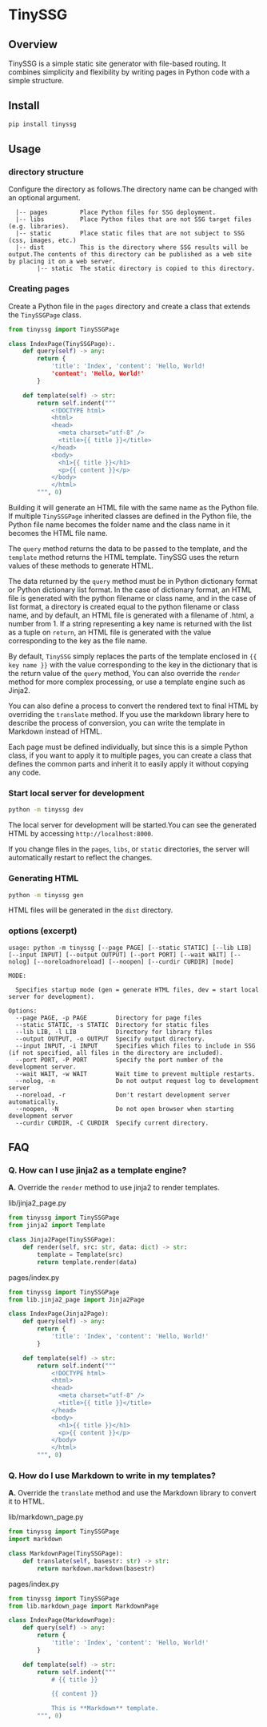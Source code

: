 # TinySSG

## Overview

TinySSG is a simple static site generator with file-based routing.
It combines simplicity and flexibility by writing pages in Python code with a simple structure.

## Install

```bash
pip install tinyssg
````

## Usage

### directory structure

Configure the directory as follows.The directory name can be changed with an optional argument.

```text
  |-- pages         Place Python files for SSG deployment.
  |-- libs          Place Python files that are not SSG target files (e.g. libraries).
  |-- static        Place static files that are not subject to SSG (css, images, etc.)
  |-- dist          This is the directory where SSG results will be output.The contents of this directory can be published as a web site by placing it on a web server.
        |-- static  The static directory is copied to this directory.
```

### Creating pages

Create a Python file in the `pages` directory and create a class that extends the `TinySSGPage` class.

```python
from tinyssg import TinySSGPage

class IndexPage(TinySSGPage):.
    def query(self) -> any:
        return {
            'title': 'Index', 'content': 'Hello, World!
            'content': 'Hello, World!'
        }

    def template(self) -> str:
        return self.indent("""
            <!DOCTYPE html>
            <html>
            <head>
              <meta charset="utf-8" />
              <title>{{ title }}</title>
            </head>
            <body>
              <h1>{{ title }}</h1>
              <p>{{ content }}</p>
            </body>
            </html>
        """, 0)
```

Building it will generate an HTML file with the same name as the Python file.
If multiple `TinySSGPage` inherited classes are defined in the Python file, the Python file name becomes the folder name and the class name in it becomes the HTML file name.

The `query` method returns the data to be passed to the template, and the `template` method returns the HTML template.
TinySSG uses the return values of these methods to generate HTML.

The data returned by the `query` method must be in Python dictionary format or Python dictionary list format.
In the case of dictionary format, an HTML file is generated with the python filename or class name, and in the case of list format, a directory is created equal to the python filename or class name, and by default, an HTML file is generated with a filename of .html, a number from 1.
If a string representing a key name is returned with the list as a tuple on `return`, an HTML file is generated with the value corresponding to the key as the file name.

By default, `TinySSG` simply replaces the parts of the template enclosed in `{{ key name }}` with the value corresponding to the key in the dictionary that is the return value of the `query` method,
You can also override the `render` method for more complex processing, or use a template engine such as Jinja2.

You can also define a process to convert the rendered text to final HTML by overriding the `translate` method.
If you use the markdown library here to describe the process of conversion, you can write the template in Markdown instead of HTML.

Each page must be defined individually, but since this is a simple Python class, if you want to apply it to multiple pages, you can create a class that defines the common parts and inherit it to easily apply it without copying any code.

### Start local server for development

```bash
python -m tinyssg dev
```

The local server for development will be started.You can see the generated HTML by accessing `http://localhost:8000`.

If you change files in the `pages`, `libs`, or `static` directories, the server will automatically restart to reflect the changes.

### Generating HTML

```bash
python -m tinyssg gen
```

HTML files will be generated in the `dist` directory.

### options (excerpt)

```text
usage: python -m tinyssg [--page PAGE] [--static STATIC] [--lib LIB] [--input INPUT] [--output OUTPUT] [--port PORT] [--wait WAIT] [--nolog] [--noreloadnoreload] [--noopen] [--curdir CURDIR] [mode]

MODE:

  Specifies startup mode (gen = generate HTML files, dev = start local server for development).

Options:
  --page PAGE, -p PAGE        Directory for page files
  --static STATIC, -s STATIC  Directory for static files
  --lib LIB, -l LIB           Directory for library files
  --output OUTPUT, -o OUTPUT  Specify output directory.
  --input INPUT, -i INPUT     Specifies which files to include in SSG (if not specified, all files in the directory are included).
  --port PORT, -P PORT        Specify the port number of the development server.
  --wait WAIT, -w WAIT        Wait time to prevent multiple restarts.
  --nolog, -n                 Do not output request log to development server
  --noreload, -r              Don't restart development server automatically.
  --noopen, -N                Do not open browser when starting development server
  --curdir CURDIR, -C CURDIR  Specify current directory.
```

## FAQ

### **Q.** How can I use jinja2 as a template engine?

**A.** Override the `render` method to use jinja2 to render templates.

lib/jinja2_page.py

```python
from tinyssg import TinySSGPage
from jinja2 import Template

class Jinja2Page(TinySSGPage):
    def render(self, src: str, data: dict) -> str:
        template = Template(src)
        return template.render(data)
```

pages/index.py

```python
from tinyssg import TinySSGPage
from lib.jinja2_page import Jinja2Page

class IndexPage(Jinja2Page):
    def query(self) -> any:
        return {
            'title': 'Index', 'content': 'Hello, World!'
        }

    def template(self) -> str:
        return self.indent("""
            <!DOCTYPE html>
            <html>
            <head>
              <meta charset="utf-8" />
              <title>{{ title }}</title>
            </head>
            <body>
              <h1>{{ title }}</h1>
              <p>{{ content }}</p>
            </body>
            </html>
        """, 0)
```

### **Q.** How do I use Markdown to write in my templates?

**A.** Override the `translate` method and use the Markdown library to convert it to HTML.

lib/markdown_page.py

```python
from tinyssg import TinySSGPage
import markdown

class MarkdownPage(TinySSGPage):
    def translate(self, basestr: str) -> str:
        return markdown.markdown(basestr)
```

pages/index.py

```python
from tinyssg import TinySSGPage
from lib.markdown_page import MarkdownPage

class IndexPage(MarkdownPage):
    def query(self) -> any:
        return {
            'title': 'Index', 'content': 'Hello, World!'
        }

    def template(self) -> str:
        return self.indent("""
            # {{ title }}

            {{ content }}

            This is **Markdown** template.
        """, 0)
```
